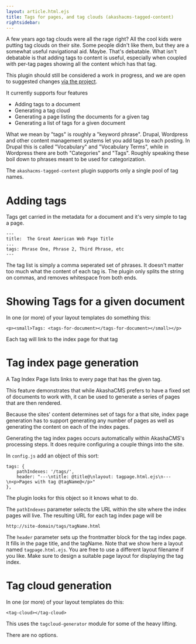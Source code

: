 ```yaml
---
layout: article.html.ejs
title: Tags for pages, and tag clouds (akashacms-tagged-content)
rightsidebar:
---
```


A few years ago tag clouds were all the rage right?  All the cool kids were putting tag clouds on their site.  Some people didn't like them, but they are a somewhat useful navigational aid.  Maybe.  That's debatable.  What isn't debatable is that adding tags to content is useful, especially when coupled with per-tag pages showing all the content which has that tag.

This plugin should still be considered a work in progress, and we are open to suggested changes [via the project](https://github.com/robogeek/akashacms-tagged-content).

It currently supports four features

* Adding tags to a document
* Generating a tag cloud
* Generating a page listing the documents for a given tag
* Generating a list of tags for a given document

What we mean by "tags" is roughly a "keyword phrase".  Drupal, Wordpress and other content management systems let you add tags to each posting.  In Drupal this is called "Vocabulary" and "Vocabulary Terms", while in Wordpress there are both "Categories" and "Tags".  Roughly speaking these boil down to phrases meant to be used for categorization.

The `akashacms-tagged-content` plugin supports only a single pool of tag names.

# Adding tags

Tags get carried in the metadata for a document and it's very simple to tag a page.

    ---
    title:  The Great American Web Page Title
    ...
    tags: Phrase One, Phrase 2, Third Phrase, etc
    ---

The tag list is simply a comma seperated set of phrases.  It doesn't matter too much what the content of each tag is.  The plugin only splits the string on commas, and removes whitespace from both ends.


# Showing Tags for a given document

In one (or more) of your layout templates do something this:

    <p><small>Tags: <tags-for-document></tags-for-document></small></p>

Each tag will link to the index page for that tag

# Tag index page generation

A Tag Index Page lists links to every page that has the given tag.

This feature demonstrates that while AkashaCMS prefers to have a fixed set of documents to work with, it can be used to generate a series of pages that are then rendered.

Because the sites' content determines set of tags for a that site, index page generation has to support generating any number of pages as well as generating the content on each of the index pages.

Generating the tag index pages occurs automatically within AkashaCMS's processing steps.  It does require configuring a couple things into the site.

In `config.js` add an object of this sort:

    tags: {
        pathIndexes: '/tags/',
        header: "---\ntitle: @title@\nlayout: tagpage.html.ejs\n---\n<p>Pages with tag @tagName@</p>"
    },

The plugin looks for this object so it knows what to do.

The `pathIndexes` parameter selects the URL within the site where the index pages will live.  The resulting URL for each tag index page will be

    http://site-domain/tags/tagName.html

The `header` parameter sets up the frontmatter block for the tag index page.  It fills in the page title, and the tagName.  Note that we show here a layout named `tagpage.html.ejs`.  You are free to use a different layout filename if you like.  Make sure to design a suitable page layout for displaying the tag index.

# Tag cloud generation

In one (or more) of your layout templates do this:

    <tag-cloud></tag-cloud>

This uses the `tagcloud-generator` module for some of the heavy lifting.

There are no options.


